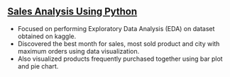 ##  [Sales Analysis Using Python](https://github.com/Laxman-Parab/Sales_Analysis_Using_Python/blob/main/Sales_Analysis.ipynb) 
- Focused on performing Exploratory Data Analysis (EDA) on dataset obtained on kaggle.
- Discovered the best month for sales, most sold product and city with maximum orders using data visualization.
- Also visualized products frequently purchased together using bar plot and pie chart.
